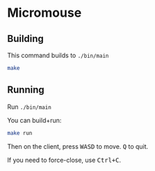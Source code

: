 # Micromouse

## Building

This command builds to `./bin/main`
```sh
make
```

## Running

Run `./bin/main`

You can build+run:
```sh
make run
```

Then on the client, press <kbd>W</kbd><kbd>A</kbd><kbd>S</kbd><kbd>D</kbd> to move. <kbd>Q</kbd> to quit.

If you need to force-close, use <kbd>Ctrl+C</kbd>.
